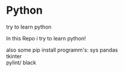 # Python
try to learn python

In this Repo i try to learn python!

also some pip install programm's:
 sys
pandas    
tkinter    
pylint/ black
